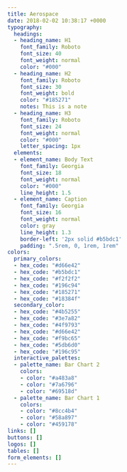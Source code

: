 ```yaml
---
title: Aerospace
date: 2018-02-02 10:38:17 +0000
typography:
  headings:
  - heading_name: H1
    font_family: Roboto
    font_size: 40
    font_weight: normal
    color: "#000"
  - heading_name: H2
    font_family: Roboto
    font_size: 30
    font_weight: bold
    color: "#185271"
    notes: This is a note
  - heading_name: H3
    font_family: Roboto
    font_size: 24
    font_weight: normal
    color: "#000"
    letter_spacing: 1px
  elements:
  - element_name: Body Text
    font_family: Georgia
    font_size: 18
    font_weight: normal
    color: "#000"
    line_height: 1.5
  - element_name: Caption
    font_family: Georgia
    font_size: 16
    font_weight: normal
    color: gray
    line_height: 1.3
    border-left: '2px solid #b5bdc1'
    padding: ".5rem, 0, 1rem, 1rem"
colors:
  primary_colors:
  - hex_code: "#d66e42"
  - hex_code: "#b5bdc1"
  - hex_code: "#f2f2f2"
  - hex_code: "#196c94"
  - hex_code: "#185271"
  - hex_code: "#18384f"
  secondary_color:
  - hex_code: "#4b5255"
  - hex_code: "#3e7a82"
  - hex_code: "#4f9793"
  - hex_code: "#d66e42"
  - hex_code: "#f9bc65"
  - hex_code: "#5db6d0"
  - hex_code: "#196c95"
  interactive_palettes:
  - palette_name: Bar Chart 2
    colors:
    - color: "#a483a8"
    - color: "#7a6796"
    - color: "#69518d"
  - palette_name: Bar Chart 1
    colors:
    - color: "#8cc4b4"
    - color: "#58a897"
    - color: "#459178"
links: []
buttons: []
logos: []
tables: []
form_elements: []
---
```

